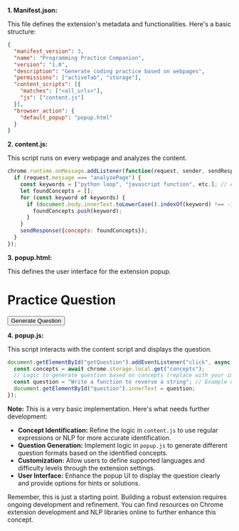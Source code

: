 

**1. Manifest.json:**

This file defines the extension's metadata and functionalities. Here's a basic structure:

```json
{
  "manifest_version": 3,
  "name": "Programming Practice Companion",
  "version": "1.0",
  "description": "Generate coding practice based on webpages",
  "permissions": ["activeTab", "storage"],
  "content_scripts": [{
    "matches": ["<all_urls>"],
    "js": ["content.js"]
  }],
  "browser_action": {
    "default_popup": "popup.html"
  }
}
```

**2. content.js:**

This script runs on every webpage and analyzes the content.

```javascript
chrome.runtime.onMessage.addListener(function(request, sender, sendResponse) {
  if (request.message === "analyzePage") {
    const keywords = ["python loop", "javascript function", etc.]; // Add your keywords here
    let foundConcepts = [];
    for (const keyword of keywords) {
      if (document.body.innerText.toLowerCase().indexOf(keyword) !== -1) {
        foundConcepts.push(keyword);
      }
    }
    sendResponse({concepts: foundConcepts});
  }
});
```

**3. popup.html:**

This defines the user interface for the extension popup.

<!DOCTYPE html>
<html>
<head>
  <title>Practice Companion</title>
  <script src="content.js"></script>  </head>
<body>
  <h1>Practice Question</h1>
  <p id="question"></p>
  <button onclick="getQuestion()">Generate Question</button>
  <script src="popup.js"></script>
</body>
</html>


**4. popup.js:**

This script interacts with the content script and displays the question.

```javascript
document.getElementById("getQuestion").addEventListener("click", async () => {
  const concepts = await chrome.storage.local.get("concepts");
  // Logic to generate question based on concepts (replace with your implementation)
  const question = "Write a function to reverse a string"; // Example question
  document.getElementById("question").innerText = question;
});
```

**Note:** This is a very basic implementation. Here's what needs further development:

* **Concept Identification:** Refine the logic in `content.js` to use regular expressions or NLP for more accurate identification.
* **Question Generation:** Implement logic in `popup.js` to generate different question formats based on the identified concepts.
* **Customization:** Allow users to define supported languages and difficulty levels through the extension settings.
* **User Interface:** Enhance the popup UI to display the question clearly and provide options for hints or solutions.

Remember, this is just a starting point. Building a robust extension requires ongoing development and refinement. You can find resources on Chrome extension development and NLP libraries online to further enhance this concept. 
